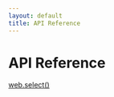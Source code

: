 ```yaml
---
layout: default
title: API Reference
---
```


# API Reference


<a href="/reference/web.select">web.select()</a>
